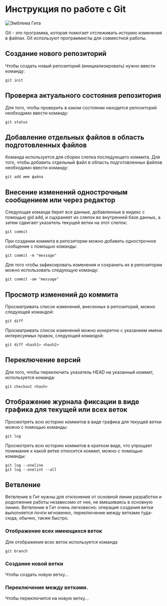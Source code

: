 # Инструкция по работе с Git

![Эмблема Гита](111.png)

Git - это программа, которая помогает отслеживать историю изменения в файлах. Git используют программисты для совместной работы.

## Создание нового репозиторий

Чтобы создать новый репозиторий (инициализировать) нужно ввести команду:

    git init

 ## Проверка актуального состояния  репозитория

 Для того, чтобы проверить в каком состоянии находится репозиторий необходимо ввести команду:

    git status

##  Добавление отдельных файлов в область подготовленных файлов

Команда используется для сборки слепка последующего коммита. Для того, чтобы добавить отдельный файл в область подготовленных файлов необходимо ввести команду:

    git add имя файла

## Внесение изменений однострочным сообщением или через редактор

Следующая команда берет все данные, добавленные в индекс с помощью gid add, и сщхраняет их слепок во внутренней базе данных, а затем сдвигает указатель текущей ветки на этот слепок:


    git commit

При создании коммита в репозитории можно добавить однострочное сообщение с помощью команды:

    git commit -m "message"

Для того чтобы зафиксировать изменения и сохранить их в репозитории можно использовать следующую команду:

    git commit -am "message"

## Просмотр изменений до коммита


Просматривать список изменений, внесенных в репозиторий, можно следующей командой:


    git diff

Просматривать список изменений можно конкретно с указанием имени интересуемых правок, следующей командой:

    git diff <hash1> <hash2>

## Переключение версий

Для того, чтобы переключить указатель HEAD на указанный коммит, используется команда:


    git checkout <hash>
    

## Отображение журнала фиксации в виде графика для текущей или всех веток

Просмотреть всю историю коммитов в виде графика для текущей ветки можно с помощью команды: 

    git log

Просмотреть всю историю коммитов в кратком виде, что упрощает понимание к какой ветке относится коммит,  можно с помощью команды: 

    git log --oneline
    git log --onelint --all

## Ветвление

Ветвление в Гит нужны для отклонения от основной линии разработки и родолжение работы независомо от нее, не вмешиваясь в основную линию. Ветвление в Гит очень легковесно: операция создания ветки выполняется почти мгновенно, переключение между ветками туда-сюда, обычно, также быстро.

### Отображение всех имеющихся веток

Для отображения всех веток используется команда

    git branch

### Создание новой ветки

Чтобы создать новую ветку...

### Переключение между ветками. 

Чтобы переключится на новую ветку...